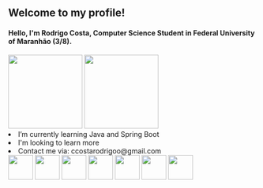 
## Welcome to my profile!
 #### <p>Hello, I'm Rodrigo Costa, Computer Science Student in Federal University of Maranhão (3/8).</p>
<div>
    <img height="150em" src="https://github-readme-stats-ten-gilt.vercel.app/api?username=ccostarod&show_icons=true&theme=dracula&count_private=true">
    <img height="150em" src="https://github-readme-stats-ten-gilt.vercel.app/api/top-langs/?username=ccostarod&layout=compact&theme=dracula">
</div>
  <li>I’m currently learning Java and Spring Boot</li>
  <li>I'm looking to learn more</li>
  <li>Contact me via: ccostarodrigoo@gmail.com</li>
  <div>
      <img height='50em' src='https://cdn.worldvectorlogo.com/logos/c-1.svg'>
      <img height='50em' src='https://cdn.worldvectorlogo.com/logos/python-5.svg'>
      <img height='50em' src="https://cdn.worldvectorlogo.com/logos/html-1.svg">
      <img height='50em' src='https://cdn.worldvectorlogo.com/logos/css-3.svg'>
      <img height='50em' src='https://cdn.worldvectorlogo.com/logos/javascript-1.svg'>
      <img height='50em' src='https://cdn.worldvectorlogo.com/logos/java-4.svg'>
      <img height='50em' src='https://cdn.worldvectorlogo.com/logos/javascript-1.svg'>
   
  </div>
</p>
